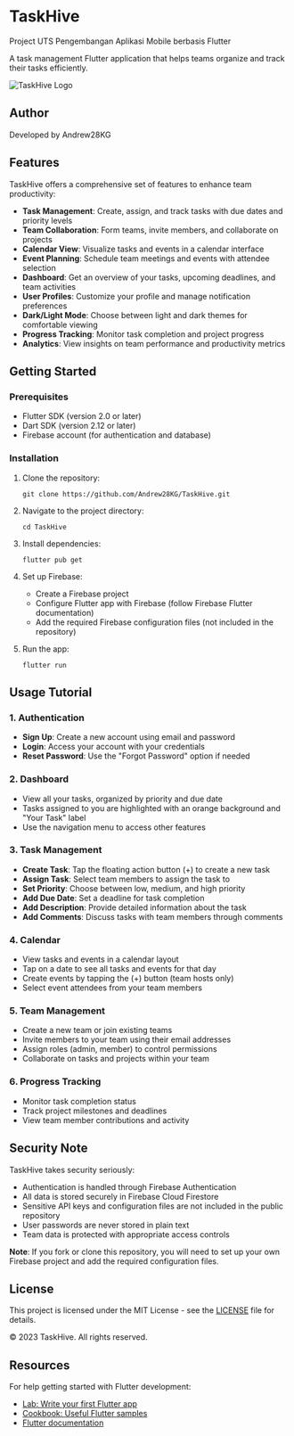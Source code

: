 # TaskHive

Project UTS Pengembangan Aplikasi Mobile berbasis Flutter

A task management Flutter application that helps teams organize and track their tasks efficiently.

![TaskHive Logo](assets/images/logo.png)

## Author

Developed by Andrew28KG

## Features

TaskHive offers a comprehensive set of features to enhance team productivity:

- **Task Management**: Create, assign, and track tasks with due dates and priority levels
- **Team Collaboration**: Form teams, invite members, and collaborate on projects
- **Calendar View**: Visualize tasks and events in a calendar interface
- **Event Planning**: Schedule team meetings and events with attendee selection
- **Dashboard**: Get an overview of your tasks, upcoming deadlines, and team activities
- **User Profiles**: Customize your profile and manage notification preferences
- **Dark/Light Mode**: Choose between light and dark themes for comfortable viewing
- **Progress Tracking**: Monitor task completion and project progress
- **Analytics**: View insights on team performance and productivity metrics

## Getting Started

### Prerequisites

- Flutter SDK (version 2.0 or later)
- Dart SDK (version 2.12 or later)
- Firebase account (for authentication and database)

### Installation

1. Clone the repository:
   ```
   git clone https://github.com/Andrew28KG/TaskHive.git
   ```

2. Navigate to the project directory:
   ```
   cd TaskHive
   ```

3. Install dependencies:
   ```
   flutter pub get
   ```

4. Set up Firebase:
   - Create a Firebase project
   - Configure Flutter app with Firebase (follow Firebase Flutter documentation)
   - Add the required Firebase configuration files (not included in the repository)

5. Run the app:
   ```
   flutter run
   ```

## Usage Tutorial

### 1. Authentication
- **Sign Up**: Create a new account using email and password
- **Login**: Access your account with your credentials
- **Reset Password**: Use the "Forgot Password" option if needed

### 2. Dashboard
- View all your tasks, organized by priority and due date
- Tasks assigned to you are highlighted with an orange background and "Your Task" label
- Use the navigation menu to access other features

### 3. Task Management
- **Create Task**: Tap the floating action button (+) to create a new task
- **Assign Task**: Select team members to assign the task to
- **Set Priority**: Choose between low, medium, and high priority
- **Add Due Date**: Set a deadline for task completion
- **Add Description**: Provide detailed information about the task
- **Add Comments**: Discuss tasks with team members through comments

### 4. Calendar
- View tasks and events in a calendar layout
- Tap on a date to see all tasks and events for that day
- Create events by tapping the (+) button (team hosts only)
- Select event attendees from your team members

### 5. Team Management
- Create a new team or join existing teams
- Invite members to your team using their email addresses
- Assign roles (admin, member) to control permissions
- Collaborate on tasks and projects within your team

### 6. Progress Tracking
- Monitor task completion status
- Track project milestones and deadlines
- View team member contributions and activity

## Security Note

TaskHive takes security seriously:

- Authentication is handled through Firebase Authentication
- All data is stored securely in Firebase Cloud Firestore
- Sensitive API keys and configuration files are not included in the public repository
- User passwords are never stored in plain text
- Team data is protected with appropriate access controls

**Note**: If you fork or clone this repository, you will need to set up your own Firebase project and add the required configuration files.

## License

This project is licensed under the MIT License - see the [LICENSE](LICENSE) file for details.

© 2023 TaskHive. All rights reserved.

## Resources

For help getting started with Flutter development:
- [Lab: Write your first Flutter app](https://docs.flutter.dev/get-started/codelab)
- [Cookbook: Useful Flutter samples](https://docs.flutter.dev/cookbook)
- [Flutter documentation](https://docs.flutter.dev/)
